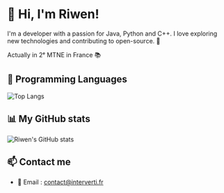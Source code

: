 # 👋 Hi, I'm Riwen!
I'm a developer with a passion for Java, Python and C++. I love exploring new technologies and contributing to open-source. 🚀

Actually in 2ᵉ MTNE in France 📚

## 🔧 Programming Languages
 ![Top Langs](https://github-readme-stats.vercel.app/api/top-langs/?username=frenchopium&theme=github_dark&layout=compact)

## 📊 My GitHub stats
 ![Riwen's GitHub stats](https://github-readme-stats.vercel.app/api?username=frenchopium&theme=github_dark&show_icons=true)

## 📫 Contact me
- 📧 Email : [contact@interverti.fr](mailto:contact@interverti.fr)
